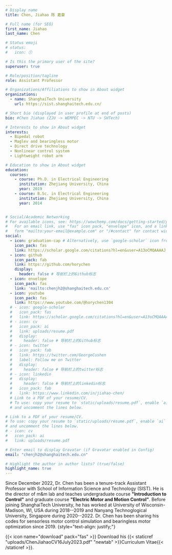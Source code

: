 ```yaml
---
# Display name
title: Chen, Jiahao 陈 嘉豪

# Full name (for SEO)
first_name: Jiahao
last_name: Chen

# Status emoji
# status:
#   icon: 🕔

# Is this the primary user of the site?
superuser: true

# Role/position/tagline
role: Assistant Professor

# Organizations/Affiliations to show in About widget
organizations:
  - name: ShanghaiTech University
    url: https://sist.shanghaitech.edu.cn/

# Short bio (displayed in user profile at end of posts)
bio: #Chen Jiahao (ZJU -> WEMPEC -> NTU -> SHTech)

# Interests to show in About widget
interests:
  - Bipedal robot
  - Maglev and bearingless motor
  - Direct drive technology
  - Nonlinear control system
  - Lightweight robot arm

# Education to show in About widget
education:
  courses:
    - course: Ph.D. in Electrical Engineering
      institution: Zhejiang University, China
      year: 2019
    - course: B.Sc. in Electrical Engineering
      institution: Zhejiang University, China
      year: 2014


# Social/Academic Networking
# For available icons, see: https://wowchemy.com/docs/getting-started/page-builder/#icons
#   For an email link, use "fas" icon pack, "envelope" icon, and a link in the
#   form "mailto:your-email@example.com" or "/#contact" for contact widget.
social:
  - icon: graduation-cap # Alternatively, use `google-scholar` icon from `ai` icon pack
    icon_pack: fas
    link: https://scholar.google.com/citations?hl=en&user=A13oCMQAAAAJ
  - icon: github
    icon_pack: fab
    link: https://github.com/horychen
    display:
      header: false # 导航栏上的Github标志
  - icon: envelope
    icon_pack: fas
    link: 'mailto:chenjh2@shanghaitech.edu.cn'
  - icon: youtube
    icon_pack: fas
    link: https://www.youtube.com/@horychen1304
  # - icon: google-scholar
  #   icon_pack: fas
  #   link: https://scholar.google.com/citations?hl=en&user=A13oCMQAAAAJ
  # - icon: cv
  #   icon_pack: ai
  #   link: uploads/resume.pdf
  #   display:
  #     header: false # 导航栏上的Github标志
  # - icon: twitter
  #   icon_pack: fab
  #   link: https://twitter.com/GeorgeCushen
  #   label: Follow me on Twitter
  #   display:
  #     header: false # 导航栏上的twitter标志
  # - icon: linkedin
  #   display:
  #     header: false # 导航栏上的linkedin标志
  #   icon_pack: fab
  #   link: https://www.linkedin.com/in/jiahao-chen/
  # Link to a PDF of your resume/CV.
  # To use: copy your resume to `static/uploads/resume.pdf`, enable `ai` icons in `params.yaml`,
  # and uncomment the lines below.

# Link to a PDF of your resume/CV.
# To use: copy your resume to `static/uploads/resume.pdf`, enable `ai` icons in `params.toml`, 
# and uncomment the lines below.
# - icon: cv
#   icon_pack: ai
#   link: uploads/resume.pdf

# Enter email to display Gravatar (if Gravatar enabled in Config)
email: "chenjh2@shanghaitech.edu.cn"

# Highlight the author in author lists? (true/false)
highlight_name: true
---
```



Since December 2022, Dr. Chen has been a tenure-track Assistant Professor with School of Information Science and Technology (SIST). 
He is the director of m&m lab and teaches undergraduate course **"Introduction to Control"** and graduate course **"Electric Motor and Motion Control"**.
Before joining ShanghaiTech University, he has worked at University of Wisconsin-Madison, WI, USA during 2018--2019 and Nanyang Technoglogical University, Singapore during 2020--2022.
Dr. Chen has been sharing his codes for sensorless motor control simulation and bearingless motor optimization since 2019.
{style="text-align: justify;"}

{{< icon name="download" pack="fas" >}} Download his {{< staticref "uploads/ChenJiahaoCV16July2023.pdf" "newtab" >}}Curriculum Vitae{{< /staticref >}}.

